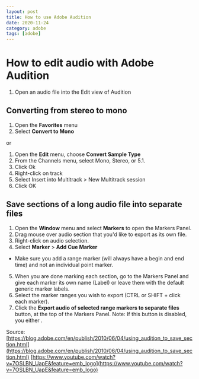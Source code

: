 ```yaml
---
layout: post
title: How to use Adobe Audition
date: 2020-11-24
category: adobe
tags: [adobe]
---
```


# How to edit audio with Adobe Audition

1. Open an audio file into the Edit view of Audition

## Converting from stereo to mono

1. Open the **Favorites** menu
2. Select **Convert to Mono**

or

1. Open the **Edit** menu, choose **Convert Sample Type**
2. From the Channels menu, select Mono, Stereo, or 5.1.
3. Click Ok
4. Right-click on track
5. Select Insert into Multitrack > New Multitrack session
6. Click OK

## Save sections of a long audio file into separate files

1. Open the **Window** menu and select **Markers** to open the Markers Panel.
2. Drag mouse over audio section that you'd like to export as its own file.
3. Right-click on audio selection.
4. Select **Marker** > **Add Cue Marker**
  -  Make sure you add a range marker (will always have a begin and end time) and not an individual point marker. 
5. When you are done marking each section, go to the Markers Panel and give each marker its own name (Label) or leave them with the default generic marker labels.
6. Select the marker ranges you wish to export (CTRL or SHIFT + click each marker).
7. Click the **Export audio of selected range markers to separate files** button, at the top of the Markers Panel.
Note: If this button is disabled, you either .


Source:
[https://blog.adobe.com/en/publish/2010/06/04/using_audition_to_save_section.html](https://blog.adobe.com/en/publish/2010/06/04/using_audition_to_save_section.html)
[https://www.youtube.com/watch?v=7OSLBN_UapE&feature=emb_logo](https://www.youtube.com/watch?v=7OSLBN_UapE&feature=emb_logo)
